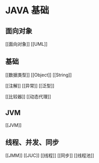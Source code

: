 # JAVA 基础
## 面向对象
[[面向对象]]
[[UML]]

## 基础
[[数据类型]]
[[Object]]
[[String]]

[[注解]]
[[异常]]
[[泛型]]

[[比较器]]
[[动态代理]]

## JVM
[[JVM]]

## 线程、并发、同步
[[JMM]]
[[JUC]]
[[线程]]
[[同步]]
[[线程池]]